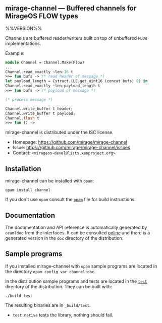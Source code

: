 mirage-channel — Buffered channels for MirageOS FLOW types
-------------------------------------------------------------------------------
%%VERSION%%

Channels are buffered reader/writers built on top of unbuffered `FLOW`
implementations.

Example:

```ocaml
module Channel = Channel.Make(Flow)
...
Channel.read_exactly ~len:16 t
>>= fun bufs -> (* read header of message *)
let payload_length = Cstruct.(LE.get_uint16 (concat bufs) 0) in
Channel.read_exactly ~len:payload_length t
>>= fun bufs -> (* payload of message *)

(* process message *)

Channel.write_buffer t header;
Channel.write_buffer t payload;
Channel.flush t
>>= fun () ->
```

mirage-channel is distributed under the ISC license.

* Homepage: https://github.com/mirage/mirage-channel  
* Issue: <https://github.com/mirage/mirage-channel/issues>
* Contact: `<mirageos-devel@lists.xenproject.org>`

## Installation

mirage-channel can be installed with `opam`:

    opam install channel

If you don't use `opam` consult the [`opam`](opam) file for build
instructions.

## Documentation

The documentation and API reference is automatically generated by
`ocamldoc` from the interfaces. It can be consulted [online][doc]
and there is a generated version in the `doc` directory of the
distribution.

[doc]: http://docs.mirage.io/channel

## Sample programs

If you installed mirage-channel with `opam` sample programs are located in
the directory `opam config var channel:doc`.

In the distribution sample programs and tests are located in the
[`test`](test) directory of the distribution. They can be built with:

    ./build test

The resulting binaries are in `_build/test`.

- `test.native` tests the library, nothing should fail.

